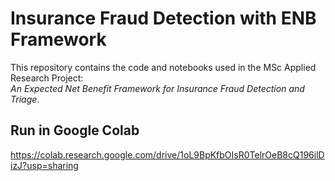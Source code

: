 # Insurance Fraud Detection with ENB Framework

This repository contains the code and notebooks used in the MSc Applied Research Project:  
*An Expected Net Benefit Framework for Insurance Fraud Detection and Triage*.

## Run in Google Colab
https://colab.research.google.com/drive/1oL9BpKfbOIsR0TelrOeB8cQ196ilDizJ?usp=sharing
